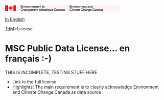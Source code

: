 ![ECCC logo](img_eccc-logo.png)

[In English](readme.md)

[TdM](../readme_fr.md)>License


MSC Public Data License... en français :-)
=======================

THIS IS INCOMPLETE, TESTING STUFF HERE

* Link to the full license
* Highlights: The main requirement is to clearly acknowledge Environment and Climate Change Canada as data source